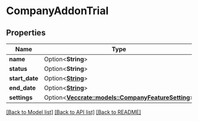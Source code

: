 # CompanyAddonTrial

## Properties

Name | Type | Description | Notes
------------ | ------------- | ------------- | -------------
**name** | Option<**String**> |  | [optional]
**status** | Option<**String**> |  | [optional]
**start_date** | Option<[**String**](string.md)> |  | [optional]
**end_date** | Option<[**String**](string.md)> |  | [optional]
**settings** | Option<[**Vec<crate::models::CompanyFeatureSetting>**](CompanyFeatureSetting.md)> |  | [optional]

[[Back to Model list]](../README.md#documentation-for-models) [[Back to API list]](../README.md#documentation-for-api-endpoints) [[Back to README]](../README.md)


